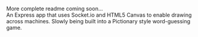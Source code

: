 More complete readme coming soon...
<br />
An Express app that uses Socket.io and HTML5 Canvas to enable drawing across machines. Slowly being built into a Pictionary style word-guessing game.
<br />
